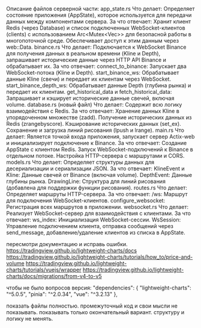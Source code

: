 Описание файлов серверной части:
app_state.rs
Что делает: Определяет состояние приложения (AppState), которое используется для передачи данных между компонентами сервера.
За что отвечает: Хранит клиент Redis (через Database) и список подключенных WebSocket-клиентов (clients) с использованием Arc<Mutex<Vec<WsSession>>> для безопасной работы в многопоточной среде. Обеспечивает доступ к этим данным через web::Data<AppState>.
binance.rs
Что делает: Подключается к WebSocket Binance для получения данных в реальном времени (Kline и Depth), запрашивает исторические данные через HTTP API Binance и обрабатывает их.
За что отвечает:
connect_to_binance: Запускает два WebSocket-потока (Kline и Depth).
start_binance_ws: Обрабатывает данные Kline (свечи) и передает их клиентам через WebSocket.
start_binance_depth_ws: Обрабатывает данные Depth (глубина рынка) и передает их клиентам.
get_historical_data и fetch_historical_data: Запрашивает и кэширует исторические данные свечей, включая volume.
database.rs (новый файл)
Что делает: Содержит всю логику взаимодействия с Redis.
За что отвечает:
Хранение данных Kline в упорядоченном множестве (zadd).
Получение исторических данных из Redis (zrangebyscore).
Кэширование исторических данных (set_ex).
Сохранение и загрузка линий рисования (lpush и lrange).
main.rs
Что делает: Является точкой входа приложения, запускает сервер Actix-web и инициализирует подключение к Binance.
За что отвечает:
Создание AppState с клиентом Redis.
Запуск WebSocket-подключений к Binance в отдельном потоке.
Настройка HTTP-сервера с маршрутами и CORS.
models.rs
Что делает: Определяет структуры данных для десериализации и сериализации JSON.
За что отвечает:
KlineEvent и Kline: Данные свечей от Binance (включая volume).
DepthEvent: Данные глубины рынка.
DrawingLine: Структура для линий рисования (добавлена для поддержки функции рисования).
routes.rs
Что делает: Определяет маршруты HTTP-сервера.
За что отвечает:
/ws: Маршрут для подключения WebSocket-клиентов.
configure_websocket: Регистрация всех маршрутов в приложении.
websocket.rs
Что делает: Реализует WebSocket-сервер для взаимодействия с клиентами.
За что отвечает:
ws_index: Инициализация WebSocket-сессии.
WsSession: Управление подключением клиента, отправка сообщений через send_message, добавление/удаление клиентов из списка в AppState.




пересмотри документацию и исправь ошибки.
https://tradingview.github.io/lightweight-charts/docs
https://tradingview.github.io/lightweight-charts/tutorials/how_to/price-and-volume
https://tradingview.github.io/lightweight-charts/tutorials/vuejs/wrapper
https://tradingview.github.io/lightweight-charts/docs/migrations/from-v4-to-v5

чтобы не было вопросов версия:
  "dependencies": {
    "lightweight-charts": "^5.0.5",
    "pinia": "^2.0.34",
    "vue": "^3.2.13"
  },

показать файлы полностью. промежуточный код и свои мысли не показывать. показывать только окончательный вариант. структуру и логику не менять.